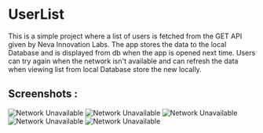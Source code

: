 # UserList
This is a simple project where a list of users is fetched from the GET API given by Neva Innovation Labs.
The app stores the data to the local Database and is displayed from db when the app is opened next time.
Users can try again when the network isn't available and can refresh the data when viewing list from local Database store the new locally.

## Screenshots :
![Network Unavailable](/Gautam1787/userlist/raw/master/screenshots/1.png)
![Network Unavailable](/Gautam1787/userlist/raw/master/screenshots/2.png)
![Network Unavailable](/Gautam1787/userlist/raw/master/screenshots/3.png)
![Network Unavailable](/Gautam1787/userlist/raw/master/screenshots/4.png)
![Network Unavailable](/Gautam1787/userlist/raw/master/screenshots/5.png)
